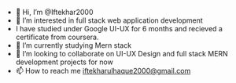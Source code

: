 - 👋 Hi, I’m @Iftekhar2000
- 👀 I’m interested in full stack web application development
- I have studied under Google UI-UX for 6 months and recieved a certificate from coursera.
- 🌱 I’m currently studying Mern stack
- 💞️ I’m looking to collaborate on UI-UX Design and full stack MERN development projects for now
- 📫 How to reach me iftekharulhaque2000@gmail.com

<!---
Iftekhar2000/Iftekhar2000 is a ✨ special ✨ repository because its `README.md` (this file) appears on your GitHub profile.
You can click the Preview link to take a look at your changes.
--->
